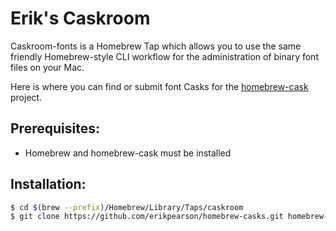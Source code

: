 # Erik's Caskroom

Caskroom-fonts is a Homebrew Tap which allows you to use the same friendly Homebrew-style CLI workflow for the administration of binary font files on your Mac.

Here is where you can find or submit font Casks for the [homebrew-cask](https://github.com/caskroom/homebrew-cask) project.

## Prerequisites:

* Homebrew and homebrew-cask must be installed

## Installation:

```bash
$ cd $(brew --prefix)/Homebrew/Library/Taps/caskroom
$ git clone https://github.com/erikpearson/homebrew-casks.git homebrew-erikpearson
```
